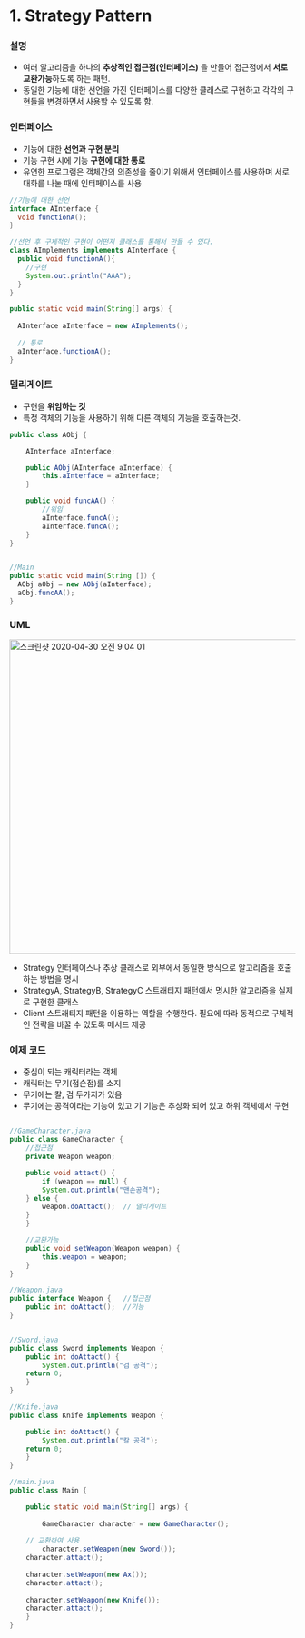 # 1. Strategy Pattern

### 설명
- 여러 알고리즘을 하나의 **추상적인 접근점(인터페이스)** 을 만들어 접근점에서 **서로 교환가능**하도록 하는 패턴.
- 동일한 기능에 대한 선언을 가진 인터페이스를 다양한 클래스로 구현하고 각각의 구현들을 변경하면서 사용할 수 있도록 함.

### 인터페이스
- 기능에 대한 **선언과 구현 분리** 
- 기능 구현 시에 기능 **구현에 대한 통로**
- 유연한 프로그램은 객체간의 의존성을 줄이기 위해서 인터페이스를 사용하며 서로 대화를 나눌 때에 인터페이스를 사용
```java
//기능에 대한 선언
interface AInterface {
  void functionA();
} 

//선언 후 구체적인 구현이 어떤지 클래스를 통해서 만들 수 있다.
class AImplements implements AInterface {
  public void functionA(){
    //구현
    System.out.println("AAA");
  }
}

public static void main(String[] args) {
	
  AInterface aInterface = new AImplements();
  
  // 통로
  aInterface.functionA(); 
}
```

### 델리게이트
- 구현을 **위임하는 것**
- 특정 객체의 기능을 사용하기 위해 다른 객체의 기능을 호출하는것.
```java
public class AObj {

    AInterface aInterface;

    public AObj(AInterface aInterface) {
        this.aInterface = aInterface;
    }

    public void funcAA() {
    	//위임 
        aInterface.funcA();
        aInterface.funcA();
    }
}


//Main
public static void main(String []) {
  AObj aObj = new AObj(aInterface);
  aObj.funcAA();
}
```

### UML
<img width="553" alt="스크린샷 2020-04-30 오전 9 04 01" src="https://user-images.githubusercontent.com/38370976/80658689-c3694a00-8ac1-11ea-97ea-4c5f29b7bf99.png">

- Strategy
인터페이스나 추상 클래스로 외부에서 동일한 방식으로 알고리즘을 호출하는 방법을 명시
- StrategyA, StrategyB, StrategyC
스트래티지 패턴에서 명시한 알고리즘을 실제로 구현한 클래스
- Client
스트래티지 패턴을 이용하는 역할을 수행한다.
필요에 따라 동적으로 구체적인 전략을 바꿀 수 있도록 메서드 제공

### 예제 코드
- 중심이 되는 캐릭터라는 객체
- 캐릭터는 무기(접슨점)를 소지
- 무기에는 칼, 검 두가지가 있음
- 무기에는 공격이라는 기능이 있고 기 기능은 추상화 되어 있고 하위 객체에서 구현

```java

//GameCharacter.java
public class GameCharacter {
    //접근점
    private Weapon weapon;

    public void attact() {
    	if (weapon == null) {
		System.out.println("맨손공격");
	} else {
		weapon.doAttact();  // 델리게이트
	}
    }

    //교환가능
    public void setWeapon(Weapon weapon) {
        this.weapon = weapon;
    }
}

//Weapon.java
public interface Weapon {	//접근점
    public int doAttact();	//기능
}


//Sword.java
public class Sword implements Weapon {
    public int doAttact() {
        System.out.println("검 공격");
	return 0;
    }
}

//Knife.java
public class Knife implements Weapon {

    public int doAttact() {
        System.out.println("칼 공격");
	return 0;
    }
}

//main.java
public class Main {

    public static void main(String[] args) {
		
        GameCharacter character = new GameCharacter();
	
	// 교환하여 사용
        character.setWeapon(new Sword());
	character.attact();
		
	character.setWeapon(new Ax());
	character.attact();
		
	character.setWeapon(new Knife());
	character.attact();
    }	
}

```






